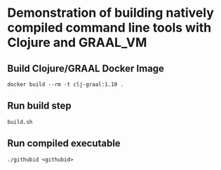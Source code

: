 # Demonstration of building natively compiled command line tools with Clojure and GRAAL_VM 


## Build Clojure/GRAAL Docker Image

```docker build --rm -t clj-graal:1.10 .```

## Run build step

```build.sh```

## Run compiled executable

```./githubid <githubid>```




